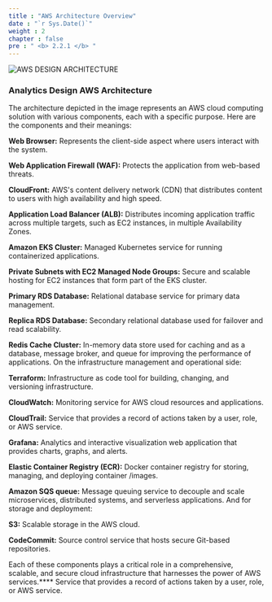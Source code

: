 ```yaml
---
title : "AWS Architecture Overview"
date : "`r Sys.Date()`"
weight : 2
chapter : false
pre : " <b> 2.2.1 </b> "
---
```



![AWS DESIGN ARCHITECTURE](/images/2.2/HA_AWS_DESIGN.png?featherlight=false&width=100pc)

### Analytics Design AWS Architecture
The architecture depicted in the image represents an AWS cloud computing solution with various components, each with a specific purpose.
Here are the components and their meanings:

**Web Browser:** Represents the client-side aspect where users interact with the system.

**Web Application Firewall (WAF):**
Protects the application from web-based threats.

**CloudFront:**
AWS's content delivery network (CDN) that distributes content to users with high availability and high speed.

**Application Load Balancer (ALB):**
Distributes incoming application traffic across multiple targets, such as EC2 instances, in multiple Availability Zones.

**Amazon EKS Cluster:**
Managed Kubernetes service for running containerized applications.

**Private Subnets with EC2 Managed Node Groups:**
Secure and scalable hosting for EC2 instances that form part of the EKS cluster.

**Primary RDS Database:** Relational database service for primary data management.

**Replica RDS Database:** Secondary relational database used for failover and read scalability.

**Redis Cache Cluster:** In-memory data store used for caching and as a database, message broker, and queue for improving the performance of applications.
On the infrastructure management and operational side:

**Terraform:** Infrastructure as code tool for building, changing, and versioning infrastructure.

**CloudWatch:** Monitoring service for AWS cloud resources and applications.

**CloudTrail:** Service that provides a record of actions taken by a user, role, or AWS service.

**Grafana:** Analytics and interactive visualization web application that provides charts, graphs, and alerts.

**Elastic Container Registry (ECR):** Docker container registry for storing, managing, and deploying container /images.

**Amazon SQS queue:** Message queuing service to decouple and scale microservices, distributed systems, and serverless applications.
And for storage and deployment:

**S3:** Scalable storage in the AWS cloud.

**CodeCommit:** Source control service that hosts secure Git-based repositories.

Each of these components plays a critical role in a comprehensive, scalable, and secure cloud infrastructure that harnesses the power of AWS services.**** Service that provides a record of actions taken by a user, role, or AWS service.
